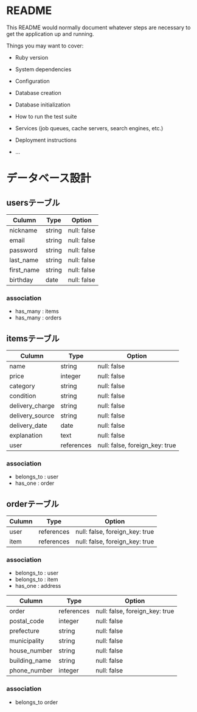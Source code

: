 # README

This README would normally document whatever steps are necessary to get the
application up and running.

Things you may want to cover:

* Ruby version

* System dependencies

* Configuration

* Database creation

* Database initialization

* How to run the test suite

* Services (job queues, cache servers, search engines, etc.)

* Deployment instructions

* ...

# データベース設計

## usersテーブル

| Culumn     | Type   | Option      |
|------------|--------|-------------|
| nickname   | string | null: false |
| email      | string | null: false |
| password   | string | null: false |
| last_name  | string | null: false |
| first_name | string | null: false |
| birthday   | date   | null: false |

### association

- has_many : items
- has_many : orders

## itemsテーブル

| Culumn          | Type       | Option                         |
|-----------------|------------|--------------------------------|
| name            | string     | null: false                    |
| price           | integer    | null: false                    |
| category        | string     | null: false                    |
| condition       | string     | null: false                    |
| delivery_charge | string     | null: false                    |
| delivery_source | string     | null: false                    |
| delivery_date   | date       | null: false                    |
| explanation     | text       | null: false                    |
| user            | references | null: false, foreign_key: true |

### association

- belongs_to : user
- has_one : order

## orderテーブル

| Culumn | Type       | Option                         |
|--------|------------|--------------------------------|
| user   | references | null: false, foreign_key: true |
| item   | references | null: false, foreign_key: true |

### association

- belongs_to : user
- belongs_to : item
- has_one : address

| Culumn        | Type       | Option                         |
|---------------|------------|--------------------------------|
| order         | references | null: false, foreign_key: true |
| postal_code   | integer    | null: false                    |
| prefecture    | string     | null: false                    |
| municipality  | string     | null: false                    |
| house_number  | string     | null: false                    |
| building_name | string     | null: false                    |
| phone_number  | integer    | null: false                    |

### association

- belongs_to order